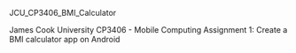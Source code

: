 JCU_CP3406_BMI_Calculator

James Cook University 
CP3406 - Mobile Computing
Assignment 1: Create a BMI calculator app on Android

